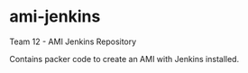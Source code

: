 # ami-jenkins

Team 12 - AMI Jenkins Repository

Contains packer code to create an AMI with Jenkins installed.

